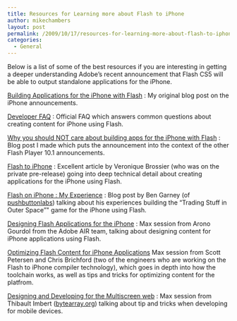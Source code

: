 ```yaml
---
title: Resources for Learning more about Flash to iPhone
author: mikechambers
layout: post
permalink: /2009/10/17/resources-for-learning-more-about-flash-to-iphone/
categories:
  - General
---
```



Below is a list of some of the best resources if you are interesting in getting a deeper understanding Adobe&#8217;s recent announcement that Flash CS5 will be able to output standalone applications for the iPhone.  
<!--more-->

  
[Building Applications for the iPhone with Flash][1] : My original blog post on the iPhone announcements.

[Developer FAQ][2] : Official FAQ which answers common questions about creating content for iPhone using Flash.

[Why you should NOT care about building apps for the iPhone with Flash][3] : Blog post I made which puts the announcement into the context of the other Flash Player 10.1 announcements.

[Flash to iPhone][4] : Excellent article by Veronique Brossier (who was on the private pre-release) going into deep technical detail about creating applications for the iPhone using Flash.

[Flash on iPhone : My Experience][5] : Blog post by Ben Garney (of [pushbuttonlabs][6]) talking about his experiences building the &#8220;Trading Stuff in Outer Space&#8221;" game for the iPhone using Flash.

[Designing Flash Applications for the iPhone][7] : Max session from Arono Gourdol from the Adobe AIR team, talking about designing content for iPhone applications using Flash.

[Optimizing Flash Content for iPhone Applications][8] Max session from Scott Petersen and Chris Brichford (two of the engineers who are working on the Flash to iPhone compiler technology), which goes in depth into how the toolchain works, as well as tips and tricks for optimizing content for the platfrom.

[Designing and Developing for the Multiscreen web][9] : Max session from Thibault Imbert ([bytearray.org][10]) talking about tip and tricks when developing for mobile devices.

 [1]: http://www.mikechambers.com/blog/2009/10/05/building-applications-for-the-iphone-with-flash/
 [2]: http://labs.adobe.com/wiki/index.php/Applications_for_iPhone
 [3]: http://www.mikechambers.com/blog/2009/10/12/why-you-should-not-care-about-building-apps-for-the-iphone-with-flash/
 [4]: http://www.insideria.com/2009/10/flash-and-iphone.html
 [5]: http://coderhump.com/archives/517
 [6]: http://www.pushbuttonlabs.com
 [7]: http://bit.ly/arnoiphone
 [8]: http://www.bit.ly./iphoneopt
 [9]: http://max.adobe.com/online/session/362
 [10]: http://www.bytearray.org